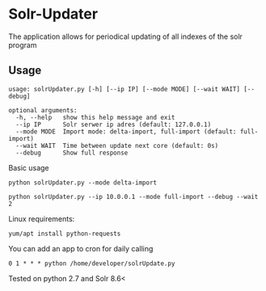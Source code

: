# Solr-Updater
The application allows for periodical updating of all indexes of the solr program

Usage
-----------

```
usage: solrUpdater.py [-h] [--ip IP] [--mode MODE] [--wait WAIT] [--debug]

optional arguments:
  -h, --help   show this help message and exit
  --ip IP      Solr serwer ip adres (default: 127.0.0.1)
  --mode MODE  Import mode: delta-import, full-import (default: full-import)
  --wait WAIT  Time between update next core (default: 0s)
  --debug      Show full response
```
Basic usage
```
python solrUpdater.py --mode delta-import
```
```
python solrUpdater.py --ip 10.0.0.1 --mode full-import --debug --wait 2
```
Linux requirements:
```
yum/apt install python-requests
```

You can add an app to cron for daily calling
```
0 1 * * * python /home/developer/solrUpdate.py
```
Tested on python 2.7 and Solr 8.6<

